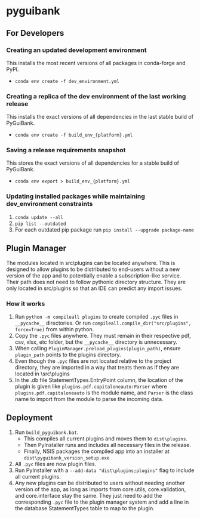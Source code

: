 # pyguibank

## For Developers

### Creating an updated development environment
This installs the most recent versions of all packages in conda-forge and PyPI.
- `conda env create -f dev_environment.yml`

### Creating a replica of the dev environment of the last working release
This installs the exact versions of all dependencies in the last stable build of PyGuiBank.
- `conda env create -f build_env_{platform}.yml`

### Saving a release requirements snapshot
This stores the exact versions of all dependencies for a stable build of PyGuiBank.
- `conda env export > build_env_{platform}.yml`

### Updating installed packages while maintaining dev_environment constraints
1. `conda update --all`
2. `pip list --outdated`
3. For each outdated pip package run `pip install --upgrade package-name`


## Plugin Manager

The modules located in src\plugins can be located anywhere. This is designed to allow plugins to be distributed to end-users without a new version of the app and to potentially enable a subscription-like service. Their path does not need to follow pythonic directory structure. They are only located in src/plugins so that an IDE can predict any import issues.

### How it works
1. Run `python -m compileall plugins` to create compiled `.pyc` files in `__pycache__` directories. Or run `compileall.compile_dir("src/plugins", force=True)` from within python.
2. Copy the `.pyc` files anywhere. They must remain in their respective pdf, csv, xlsx, etc folder, but the `__pycache__` directory is unnecessary.
3. When calling `PluginManager.preload_plugins(plugin_path)`, ensure `plugin_path` points to the plugins directory.
4. Even though the `.pyc` files are not located relative to the project directory, they are imported in a way that treats them as if they are located in \src\plugins
5. In the .db file StatementTypes.EntryPoint column, the location of the plugin is given like `plugins.pdf.capitaloneauto:Parser` where `plugins.pdf.capitaloneauto` is the module name, and `Parser` is the class name to import from the module to parse the incoming data. 

## Deployment
1. Run `build_pyguibank.bat`.
    - This compiles all current plugins and moves them to `dist\plugins`.
    - Then PyInstaller runs and includes all necessary files in the release.
    - Finally, NSIS packages the compiled app into an installer at `dist\pyguibank_version_setup.exe`
2. All `.pyc` files are now plugin files.
3. Run PyInstaller with a `--add-data "dist\plugins;plugins"` flag to include all current plugins.
4. Any new plugins can be distributed to users without needing another version of the app, as long as imports from core.utils, core.validation, and core.interface stay the same. They just need to add the corresponding `.pyc` file to the plugin manager system and add a line in the database StatementTypes table to map to the plugin.
